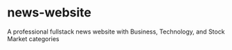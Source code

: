 # news-website
A professional fullstack news website with Business, Technology, and Stock Market categories
